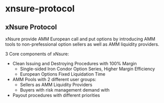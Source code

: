 # xnsure-protocol

## xNsure Protocol

xNsure provide AMM European call and put options by introducing AMM tools to non-prefessional option sellers as well as AMM liquidity providers. 

3 Core components of xNsure:

- Clean Issuing and Destroying Procedures with 100% Margin
  - Single-sided Iron Condor Option Series, Higher Margin Efficiency
  - European Options Fixed Liquidation Time
- AMM Pools with 2 different user groups:
  - Sellers as AMM Liquidity Providers 
  - Buyers with risk management demand with 
- Payout procedures with different priorities
